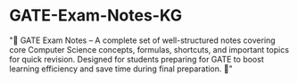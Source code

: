 # GATE-Exam-Notes-KG
"📘 GATE Exam Notes – A complete set of well-structured notes covering core Computer Science concepts, formulas, shortcuts, and important topics for quick revision. Designed for students preparing for GATE to boost learning efficiency and save time during final preparation. 🚀"
